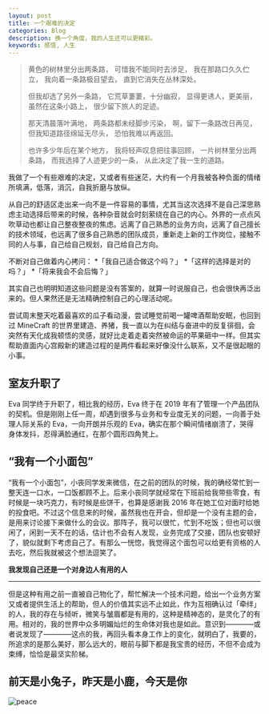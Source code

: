 ```yaml
---
layout: post
title: 一个艰难的决定
categories: Blog
description: 换一个角度，我的人生还可以更精彩。
keywords: 感悟, 人生
---
```


> 黄色的树林里分出两条路， 
> 可惜我不能同时去涉足，
> 我在那路口久久伫立，
> 我向着一条路极目望去，
> 直到它消失在丛林深处。
>
> 但我却选了另外一条路，
> 它荒草萋萋，十分幽寂，
> 显得更诱人，更美丽，
> 虽然在这条小路上，
> 很少留下旅人的足迹。
>
> 那天清晨落叶满地，
> 两条路都未经脚步污染，
> 啊，留下一条路改日再见，
> 但我知道路径绵延无尽头，
> 恐怕我难以再返回。
>
> 也许多少年后在某个地方，
> 我将轻声叹息把往事回顾，
> 一片树林里分出两条路，
> 而我选择了人迹更少的一条，
> 从此决定了我一生的道路。

我做了一个有些艰难的决定，又或者有些迷茫，大约有一个月我被各种负面的情绪所填满，低落，消沉，自我折磨与放纵。

从自己的舒适区走出来一向不是一件容易的事情，尤其当这次选择不是自己深思熟虑主动选择后带来的时候，各种杂音就会时刻萦绕在自己的内心。外界的一点点风吹草动也都让自己整夜整夜的焦虑。远离了自己熟悉的业务方向，远离了自己擅长的技术领域，也远离了很多自己熟悉的团队成员，重新走上新的工作岗位，接触不同的人与事，自己给自己规划，自己给自己方向。

不断对自己做着内心拷问：
*「我自己适合做这个吗？」
*「这样的选择是对的吗？」
*「将来我会不会后悔？」

其实自己也明明知道这些问题是没有答案的，就算一时说服自己，也会很快再泛出来的。但人果然还是无法精确控制自己的心理活动呢。

尝试周末整天吃着最喜欢的瓜子看动漫，尝试睡觉前喝一罐啤酒帮助安眠，也回到过 MineCraft 的世界里建造、养猪，我一直以为在纠结与奋进中的反复徘徊，会突然有天化成我顿悟的灵感，就好比走着走着突然被命运的苹果砸中一样。但其实帮助直面内心宫殿新的建造过程的是两件看起来好像没什么联系，又不是很起眼的小事。

## 室友升职了

Eva 同学终于升职了，相比我的经历，Eva 终于在 2019 年有了管理一个产品团队的契机。但是刚刚上任一周，却遇到很多与业务和专业度无关的问题，一向善于处理人际关系的 Eva，一向开朗并乐观的 Eva，确实在那个瞬间情绪崩溃了，哭得身体发抖，忍得满脸通红，在那个圆形四角凳上。

## “我有一个小面包”

“我有一个小面包”，小丧同学发来微信，在之前的团队的时候，我的确经常忙到一整天连一口水，一口饭都顾不上。后来小丧同学就经常在下班前给我带些零食，有时候是一块巧克力，有时候是些饼干，也算是感谢我 2016 年在她工位对面时给她的投食吧。不过这个信息来的时候，虽然我也在开会，但却是一个没有主题的会，是用来讨论接下来做什么的会议。那阵子，我可以很忙，忙到不吃饭；但也可以很闲了，闲到一天不在的话，估计也不会有人发现，业务完成了交接，团队也安顿好了，貌似就剩下考虑自己了。有那么一恍惚，我觉得这个面包可以给更有资格的人去吃，然后我就被这个想法逗笑了。

**我发现自己还是一个对身边人有用的人**

---

但是这种有用之前一直被自己物化了，帮忙解决一个技术问题，给出一个业务方案又或者提供生活上的帮助，但人的价值其实远不止如此，作为互相确认过「牵绊」的人，我的存在与倾听，微笑与皱眉都是有用的，这种是精神态的，是灵化了的有用。相对的，我的世界中众多明媚灿烂的生命体对我也是如此。意识到————或者说发现了————这点的我，再回头看本身工作上的变化，就明白了，我要的，所追求的是那么美好，那么远大的，眼前与脚下都是我宝贵的经历，不但不会成为束缚，恰恰是最坚实阶梯。

## 前天是小兔子，昨天是小鹿，今天是你

![peace](https://filehole.github.io/images/blog/2019-03-14-peace.jpg)
